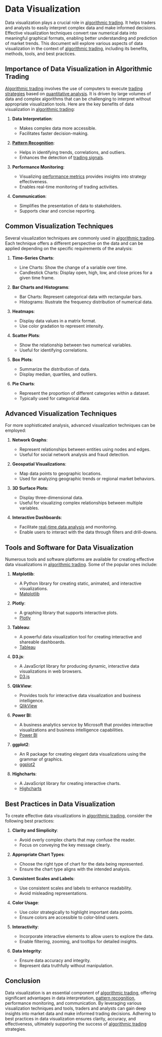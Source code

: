 # Data Visualization

Data visualization plays a crucial role in [algorithmic trading](../a/algorithmic_trading.md). It helps traders and analysts to easily interpret complex data and make informed decisions. Effective visualization techniques convert raw numerical data into meaningful graphical formats, enabling better understanding and prediction of market trends. This document will explore various aspects of data visualization in the context of [algorithmic trading](../a/algorithmic_trading.md), including its benefits, methods, tools, and best practices.

## Importance of Data Visualization in Algorithmic Trading

[Algorithmic trading](../a/algorithmic_trading.md) involves the use of computers to execute [trading strategies](../t/trading_strategies.md) based on [quantitative analysis](../q/quantitative_analysis.md). It is driven by large volumes of data and complex algorithms that can be challenging to interpret without appropriate visualization tools. Here are the key benefits of data visualization in [algorithmic trading](../a/algorithmic_trading.md):

1. **Data Interpretation**:
   - Makes complex data more accessible.
   - Facilitates faster decision-making.
   
2. **[Pattern Recognition](../p/pattern_recognition.md)**:
   - Helps in identifying trends, correlations, and outliers.
   - Enhances the detection of [trading signals](../t/trading_signals.md).

3. **Performance Monitoring**:
   - Visualizing [performance metrics](../p/performance_metrics.md) provides insights into strategy effectiveness.
   - Enables real-time monitoring of trading activities.

4. **Communication**:
   - Simplifies the presentation of data to stakeholders.
   - Supports clear and concise reporting.

## Common Visualization Techniques

Several visualization techniques are commonly used in [algorithmic trading](../a/algorithmic_trading.md). Each technique offers a different perspective on the data and can be applied depending on the specific requirements of the analysis:

1. **Time-Series Charts**:
   - Line Charts: Show the change of a variable over time.
   - Candlestick Charts: Display open, high, low, and close prices for a given time frame.

2. **Bar Charts and Histograms**:
   - Bar Charts: Represent categorical data with rectangular bars.
   - Histograms: Illustrate the frequency distribution of numerical data.

3. **Heatmaps**:
   - Display data values in a matrix format.
   - Use color gradation to represent intensity.

4. **Scatter Plots**:
   - Show the relationship between two numerical variables.
   - Useful for identifying correlations.

5. **Box Plots**:
   - Summarize the distribution of data.
   - Display median, quartiles, and outliers.

6. **Pie Charts**:
   - Represent the proportion of different categories within a dataset.
   - Typically used for categorical data.

## Advanced Visualization Techniques

For more sophisticated analysis, advanced visualization techniques can be employed:

1. **Network Graphs**:
   - Represent relationships between entities using nodes and edges.
   - Useful for social network analysis and fraud detection.

2. **Geospatial Visualizations**:
   - Map data points to geographic locations.
   - Used for analyzing geographic trends or regional market behaviors.

3. **3D Surface Plots**:
   - Display three-dimensional data.
   - Useful for visualizing complex relationships between multiple variables.

4. **Interactive Dashboards**:
   - Facilitate [real-time data analysis](../r/real-time_data_analysis.md) and monitoring.
   - Enable users to interact with the data through filters and drill-downs.

## Tools and Software for Data Visualization

Numerous tools and software platforms are available for creating effective data visualizations in [algorithmic trading](../a/algorithmic_trading.md). Some of the popular ones include:

1. **Matplotlib**:
   - A Python library for creating static, animated, and interactive visualizations.
   - [Matplotlib](https://matplotlib.org/)

2. **Plotly**:
   - A graphing library that supports interactive plots.
   - [Plotly](https://plotly.com/)

3. **Tableau**:
   - A powerful data visualization tool for creating interactive and shareable dashboards.
   - [Tableau](https://www.tableau.com/)

4. **D3.js**:
   - A JavaScript library for producing dynamic, interactive data visualizations in web browsers.
   - [D3.js](https://d3js.org/)

5. **QlikView**:
   - Provides tools for interactive data visualization and business intelligence.
   - [QlikView](https://www.qlik.com/us/products/qlikview)

6. **Power BI**:
   - A business analytics service by Microsoft that provides interactive visualizations and business intelligence capabilities.
   - [Power BI](https://powerbi.microsoft.com/)

7. **ggplot2**:
   - An R package for creating elegant data visualizations using the grammar of graphics.
   - [ggplot2](https://ggplot2.tidyverse.org/)

8. **Highcharts**:
   - A JavaScript library for creating interactive charts.
   - [Highcharts](https://www.highcharts.com/)

## Best Practices in Data Visualization

To create effective data visualizations in [algorithmic trading](../a/algorithmic_trading.md), consider the following best practices:

1. **Clarity and Simplicity**:
   - Avoid overly complex charts that may confuse the reader.
   - Focus on conveying the key message clearly.

2. **Appropriate Chart Types**:
   - Choose the right type of chart for the data being represented.
   - Ensure the chart type aligns with the intended analysis.

3. **Consistent Scales and Labels**:
   - Use consistent scales and labels to enhance readability.
   - Avoid misleading representations.

4. **Color Usage**:
   - Use color strategically to highlight important data points.
   - Ensure colors are accessible to color-blind users.

5. **Interactivity**:
   - Incorporate interactive elements to allow users to explore the data.
   - Enable filtering, zooming, and tooltips for detailed insights.

6. **Data Integrity**:
   - Ensure data accuracy and integrity.
   - Represent data truthfully without manipulation.

## Conclusion

Data visualization is an essential component of [algorithmic trading](../a/algorithmic_trading.md), offering significant advantages in data interpretation, [pattern recognition](../p/pattern_recognition.md), performance monitoring, and communication. By leveraging various visualization techniques and tools, traders and analysts can gain deep insights into market data and make informed trading decisions. Adhering to best practices in data visualization ensures clarity, accuracy, and effectiveness, ultimately supporting the success of [algorithmic trading](../a/algorithmic_trading.md) strategies.